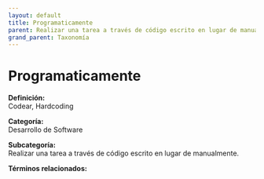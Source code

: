 ```yaml
---
layout: default
title: Programaticamente
parent: Realizar una tarea a través de código escrito en lugar de manualmente.
grand_parent: Taxonomía
---
```


# Programaticamente

**Definición:**  
Codear, Hardcoding

**Categoría:**  
Desarrollo de Software

**Subcategoría:**  
Realizar una tarea a través de código escrito en lugar de manualmente.

**Términos relacionados:**  

